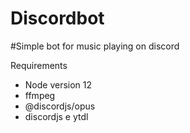 # Discordbot
#Simple bot for music playing on discord

Requirements 
- Node version 12
- ffmpeg
- @discordjs/opus
- discordjs e ytdl
